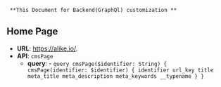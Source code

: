      **This Document for Backend(GraphQl) customization **
     
##  **Home Page**

-    **URL**: <https://alike.io/>.
-    **API**: `cmsPage`
      - **query**:
            - ```
                query cmsPage($identifier: String) {
                   cmsPage(identifier: $identifier) {
                   identifier
                   url_key
                   title
                   meta_title
                   meta_description
                   meta_keywords
                   __typename
                    }
                 }
               ```
